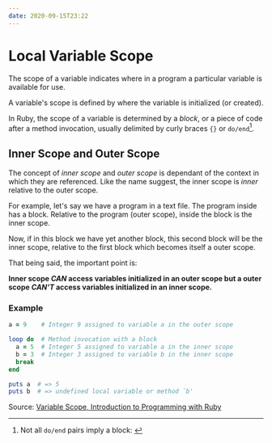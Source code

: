 ```yaml
---
date: 2020-09-15T23:22
---
```


# Local Variable Scope

The scope of a variable indicates where in a program a particular variable is
available for use.

A variable's scope is defined by where the variable is initialized (or
created).

In Ruby, the scope of a variable is determined by a _block_, or a piece of code
after a method invocation, usually delimited by curly braces `{}` or
`do/end`[^1].


## Inner Scope and Outer Scope

The concept of _inner scope_ and _outer scope_ is dependant of the context in
which they are referenced. Like the name suggest, the inner scope is _inner_
relative to the outer scope.

For example, let's say we have a program in a text file. The program inside has
a block. Relative to the program (outer scope), inside the block is the inner
scope.

Now, if in this block we have yet another block, this second block will be the
inner scope, relative to the first block which becomes itself a outer scope.

That being said, the important point is:

**Inner scope *CAN* access variables initialized in an outer scope but a outer
scope *CAN'T* access variables initialized in an inner scope.**


### Example

```ruby
a = 9    # Integer 9 assigned to variable a in the outer scope

loop do  # Method invocation with a block
  a = 5  # Integer 5 assigned to variable a in the inner scope
  b = 3  # Integer 3 assigned to variable b in the inner scope
  break
end

puts a  # => 5
puts b  # => undefined local variable or method `b'
```

Source: [Variable Scope, Introduction to Programming with Ruby](https://launchschool.com/books/ruby/read/variables#variablescope)


[^1]: Not all `do/end` pairs imply a block: <aeb4fea2>
